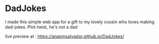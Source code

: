 # DadJokes
I made this simple web app for a gift to my lovely cousin who loves making dad-jokes. Plot-twist, he's not a dad

live preview at : https://anapmsalvador.github.io/DadJokes/
